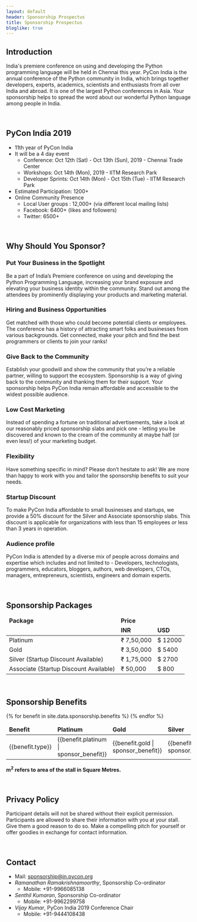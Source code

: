 ```yaml
---
layout: default
header: Sponsorship Prospectus
title: Sponsorship Prospectus
bloglike: true
---
```


## Introduction

India's premiere conference on using and developing the Python
programming language will be held in Chennai this year. PyCon
India is the annual conference of the Python community in
India, which brings together developers, experts, academics,
scientists and enthusiasts from all over India and abroad. It
is one of the largest Python conferences in Asia. Your
sponsorship helps to spread the word about our wonderful
Python language among people in India.

<br>

## PyCon India 2019

- 11th year of PyCon India
- It will be a 4 day event
  - Conference: Oct 12th (Sat) - Oct 13th (Sun), 2019 - Chennai Trade Center 
  - Workshops: Oct 14th (Mon), 2019 - IITM Research Park
  - Developer Sprints: Oct 14th (Mon) - Oct 15th (Tue) - IITM Research Park
- Estimated Participation: 1200+
- Online Community Presence
  - Local User groups : 12,000+ (via different local mailing lists)
  - Facebook: 6400+ (likes and followers)
  - Twitter: 6500+

<br>

## Why Should You Sponsor?

### Put Your Business in the Spotlight

Be a part of India’s Premiere conference on using and
developing the Python Programming Language, increasing your
brand exposure and elevating your business identity within the
community. Stand out among the attendees by prominently
displaying your products and marketing material.

### Hiring and Business Opportunities

Get matched with those who could become potential clients or
employees. The conference has a history of attracting smart
folks and businesses from various backgrounds. Get connected,
make your pitch and find the best programmers or clients to
join your ranks!

### Give Back to the Community

Establish your goodwill and show the community that you’re a
reliable partner, willing to support the
ecosystem. Sponsorship is a way of giving back to the
community and thanking them for their support. Your
sponsorship helps PyCon India remain affordable and accessible
to the widest possible audience.

### Low Cost Marketing

Instead of spending a fortune on traditional advertisements,
take a look at our reasonably priced sponsorship slabs and
pick one - letting you be discovered and known to the cream of
the community at maybe half (or even less!) of your marketing
budget.

### Flexibility

Have something specific in mind? Please don’t hesitate to ask!
We are more than happy to work with you and tailor the
sponsorship benefits to suit your needs.

### Startup Discount

To make PyCon India affordable to small businesses and
startups, we provide a 50% discount for the Silver and
Associate sponsorship slabs. This discount is applicable for
organizations with less than 15 employees <em>or</em> less
than 3 years in operation.

### Audience profile

PyCon India is attended by a diverse mix of people across
domains and expertise which includes and not limited to -
Developers, technologists, programmers, educators, bloggers,
authors, web developers, CTOs, managers, entrepreneurs,
scientists, engineers and domain experts.

<br>

## Sponsorship Packages

<table class="pure-table pure-table-bordered">
  <thead>
    <tr>
      <td colspan="1"><strong>Package</strong></td>
      <td colspan="2"><strong>Price</strong></td>
    </tr>
    <tr>
      <td></td>
      <td><strong>INR</strong></td>
      <td><strong>USD</strong></td>
    </tr>
  </thead>
  <tbody>
    <tr>
      <td>Platinum</td>
      <td>₹ 7,50,000</td>
      <td>$ 12000</td>
    </tr>
    <tr>
      <td>Gold </td>
      <td>₹ 3,50,000</td>
      <td>$ 5400</td>
    </tr>
    <tr>
      <td>Silver (Startup Discount Available)</td>
      <td>₹ 1,75,000</td>
      <td>$ 2700</td>
    </tr>
    <tr>
      <td>Associate (Startup Discount Available)</td>
      <td>₹ 50,000</td>
      <td>$ 800</td>
    </tr>
  </tbody>
</table>

<br>

## Sponsorship Benefits

<table class="pure-table pure-table-bordered">
  <thead>
    <tr>
      <td><strong>Benefit</strong></td>
      <td><strong>Platinum</strong></td>
      <td><strong>Gold</strong></td>
      <td><strong>Silver</strong></td>
      <td><strong>Associate</strong></td>
    </tr>
  </thead>
  <tbody>
    {% for benefit in site.data.sponsorship.benefits %}
      <tr>
        <td>{{benefit.type}}</td>
        <td>{{benefit.platinum | sponsor_benefit}}</td>
        <td>{{benefit.gold | sponsor_benefit}}</td>
        <td>{{benefit.silver | sponsor_benefit}}</td>
        <td>{{benefit.associate | sponsor_benefit}}</td>
      </tr>
    {% endfor %}
  </tbody>
</table>

**m<sup>2</sup> refers to area of the stall in Square Metres.**

<br>

## Privacy Policy

Participant details will not be shared without their explicit
permission. Participants are allowed to share their
information with you at your stall. Give them a good reason to
do so. Make a compelling pitch for yourself or offer goodies
in exchange for contact information.

<br>

## Contact

- Mail: [sponsorship@in.pycon.org](mailto:sponsorship@in.pycon.org)
- *Ramanathan Ramakrishnamoorthy*, Sponsorship Co-ordinator
  - Mobile: +91-9966085138
- *Senthil Kumaran*, Sponsorship Co-ordinator
  - Mobile: +91-9962299758
- *Vijay Kumar*, PyCon India 2019 Conference Chair
  - Mobile: +91-9444108438

